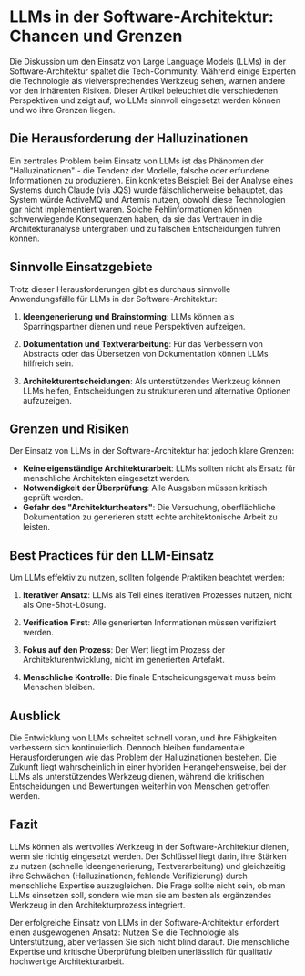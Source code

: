 # LLMs in der Software-Architektur: Chancen und Grenzen

Die Diskussion um den Einsatz von Large Language Models (LLMs) in der Software-Architektur spaltet die Tech-Community. Während einige Experten die Technologie als vielversprechendes Werkzeug sehen, warnen andere vor den inhärenten Risiken. Dieser Artikel beleuchtet die verschiedenen Perspektiven und zeigt auf, wo LLMs sinnvoll eingesetzt werden können und wo ihre Grenzen liegen.

## Die Herausforderung der Halluzinationen

Ein zentrales Problem beim Einsatz von LLMs ist das Phänomen der "Halluzinationen" - die Tendenz der Modelle, falsche oder erfundene Informationen zu produzieren. Ein konkretes Beispiel: Bei der Analyse eines Systems durch Claude (via JQS) wurde fälschlicherweise behauptet, das System würde ActiveMQ und Artemis nutzen, obwohl diese Technologien gar nicht implementiert waren. Solche Fehlinformationen können schwerwiegende Konsequenzen haben, da sie das Vertrauen in die Architekturanalyse untergraben und zu falschen Entscheidungen führen können.

## Sinnvolle Einsatzgebiete

Trotz dieser Herausforderungen gibt es durchaus sinnvolle Anwendungsfälle für LLMs in der Software-Architektur:

1. **Ideengenerierung und Brainstorming**: LLMs können als Sparringspartner dienen und neue Perspektiven aufzeigen.

2. **Dokumentation und Textverarbeitung**: Für das Verbessern von Abstracts oder das Übersetzen von Dokumentation können LLMs hilfreich sein.

3. **Architekturentscheidungen**: Als unterstützendes Werkzeug können LLMs helfen, Entscheidungen zu strukturieren und alternative Optionen aufzuzeigen.

## Grenzen und Risiken

Der Einsatz von LLMs in der Software-Architektur hat jedoch klare Grenzen:

- **Keine eigenständige Architekturarbeit**: LLMs sollten nicht als Ersatz für menschliche Architekten eingesetzt werden.
- **Notwendigkeit der Überprüfung**: Alle Ausgaben müssen kritisch geprüft werden.
- **Gefahr des "Architekturtheaters"**: Die Versuchung, oberflächliche Dokumentation zu generieren statt echte architektonische Arbeit zu leisten.

## Best Practices für den LLM-Einsatz

Um LLMs effektiv zu nutzen, sollten folgende Praktiken beachtet werden:

1. **Iterativer Ansatz**: LLMs als Teil eines iterativen Prozesses nutzen, nicht als One-Shot-Lösung.

2. **Verification First**: Alle generierten Informationen müssen verifiziert werden.

3. **Fokus auf den Prozess**: Der Wert liegt im Prozess der Architekturentwicklung, nicht im generierten Artefakt.

4. **Menschliche Kontrolle**: Die finale Entscheidungsgewalt muss beim Menschen bleiben.

## Ausblick

Die Entwicklung von LLMs schreitet schnell voran, und ihre Fähigkeiten verbessern sich kontinuierlich. Dennoch bleiben fundamentale Herausforderungen wie das Problem der Halluzinationen bestehen. Die Zukunft liegt wahrscheinlich in einer hybriden Herangehensweise, bei der LLMs als unterstützendes Werkzeug dienen, während die kritischen Entscheidungen und Bewertungen weiterhin von Menschen getroffen werden.

## Fazit

LLMs können als wertvolles Werkzeug in der Software-Architektur dienen, wenn sie richtig eingesetzt werden. Der Schlüssel liegt darin, ihre Stärken zu nutzen (schnelle Ideengenerierung, Textverarbeitung) und gleichzeitig ihre Schwächen (Halluzinationen, fehlende Verifizierung) durch menschliche Expertise auszugleichen. Die Frage sollte nicht sein, ob man LLMs einsetzen soll, sondern wie man sie am besten als ergänzendes Werkzeug in den Architekturprozess integriert.

Der erfolgreiche Einsatz von LLMs in der Software-Architektur erfordert einen ausgewogenen Ansatz: Nutzen Sie die Technologie als Unterstützung, aber verlassen Sie sich nicht blind darauf. Die menschliche Expertise und kritische Überprüfung bleiben unerlässlich für qualitativ hochwertige Architekturarbeit.